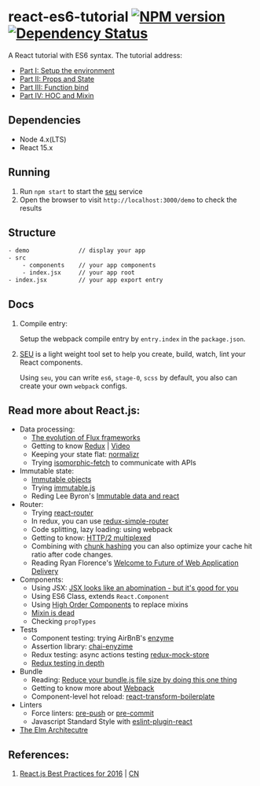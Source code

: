 # react-es6-tutorial [![NPM version][npm-image]][npm-url] [![Dependency Status][daviddm-image]][daviddm-url]

A React tutorial with ES6 syntax. The tutorial address:

- [Part I: Setup the environment](http://wwsun.github.io/posts/react-with-es6-part-1.html)
- [Part II: Props and State](http://wwsun.github.io/posts/react-with-es6-part-2.html)
- [Part III: Function bind](http://wwsun.github.io/posts/react-with-es6-part-3.html)
- [Part IV: HOC and Mixin](http://wwsun.github.io/posts/react-with-es6-part-4.html)

## Dependencies

- Node 4.x(LTS)
- React 15.x

## Running

1. Run `npm start` to start the [seu](https://github.com/wwsun/seu) service
2. Open the browser to visit `http://localhost:3000/demo` to check the results

## Structure

```bash
- demo              // display your app
- src
    - components    // your app components
    - index.jsx     // your app root
- index.jsx         // your app export entry
```

## Docs

1. Compile entry:

   Setup the webpack compile entry by `entry.index` in the `package.json`.

2. [SEU](https://github.com/wwsun/seu) is a light weight tool set to help you create, build, watch, lint your React components.

    Using `seu`, you can write `es6`, `stage-0`, `scss` by default, you also can create your own `webpack` configs.

## Read more about React.js:

- Data processing:
    - [The evolution of Flux frameworks](https://medium.com/@dan_abramov/the-evolution-of-flux-frameworks-6c16ad26bb31#.90lamiv5l)
    - Getting to know [Redux](https://github.com/rackt/redux) | [Video](https://egghead.io/series/getting-started-with-redux)
    - Keeping your state flat: [normalizr](https://github.com/gaearon/normalizr)
    - Trying [isomorphic-fetch](https://www.npmjs.com/package/isomorphic-fetch) to communicate with APIs
- Immutable state:
    - [Immutable objects](https://en.wikipedia.org/wiki/Immutable_object)
    - Trying [immutable.js](https://facebook.github.io/immutable-js/)
    - Reding Lee Byron's [Immutable data and react](https://www.youtube.com/watch?v=I7IdS-PbEgI)
- Router:
    - Trying [react-router](https://github.com/rackt/react-router)
    - In redux, you can use [redux-simple-router](https://github.com/rackt/redux-simple-router)
    - Code splitting, lazy loading: using webpack
    - Getting to know: [HTTP/2 multiplexed](https://http2.github.io/faq/#why-is-http2-multiplexed)
    - Combining with [chunk hashing](https://christianalfoni.github.io/react-webpack-cookbook/Optimizing-caching.html) you can also optimize your cache hit ratio after code changes.
    - Reading Ryan Florence's [Welcome to Future of Web Application Delivery](https://medium.com/@ryanflorence/welcome-to-future-of-web-application-delivery-9750b7564d9f#.vuf3e1nqi)
- Components:
    - Using JSX: [JSX looks like an abomination - but it's good for you](https://medium.com/javascript-scene/jsx-looks-like-an-abomination-1c1ec351a918#.ca28nvee6)
    - Using ES6 Class, extends `React.Component`
    - Using [High Order Components](http://jamesknelson.com/structuring-react-applications-higher-order-components/) to replace mixins
    - [Mixin is dead](https://medium.com/@dan_abramov/mixins-are-dead-long-live-higher-order-components-94a0d2f9e750)
    - Checking `propTypes`
- Tests
    - Component testing: trying AirBnB's [enzyme](https://github.com/airbnb/enzyme)
    - Assertion library: [chai-enyzime](https://github.com/producthunt/chai-enzyme)
    - Redux testing: async actions testing [redux-mock-store](https://www.npmjs.com/package/redux-mock-store)
    - [Redux testing in depth](http://rackt.org/redux/docs/recipes/WritingTests.html)
- Bundle
    - Reading: [Reduce your bundle.js file size by doing this one thing](https://lacke.mn/reduce-your-bundle-js-file-size/)
    - Getting to know more about [Webpack](https://christianalfoni.github.io/react-webpack-cookbook)
    - Component-level hot reload: [react-transform-boilerplate](https://github.com/gaearon/react-transform-boilerplate)
- Linters
    - Force linters: [pre-push](https://www.npmjs.com/package/pre-push) or [pre-commit](https://www.npmjs.com/package/pre-commit)
    - Javascript Standard Style with [eslint-plugin-react](https://www.npmjs.com/package/eslint-plugin-react)
- [The Elm Architecutre](https://github.com/evancz/elm-architecture-tutorial/)

## References:

1. [React.js Best Practices for 2016](https://blog.risingstack.com/react-js-best-practices-for-2016/) 
| [CN](http://insights.thoughtworkers.org/react-js-best-practices-for-2016/)


[npm-image]: https://badge.fury.io/js/react-es6-tutorial.svg
[npm-url]: https://npmjs.org/package/react-es6-tutorial
[daviddm-image]: https://david-dm.org/wwsun/react-es6-tutorial.svg?theme=shields.io
[daviddm-url]: https://david-dm.org/wwsun/react-res6-tutorial